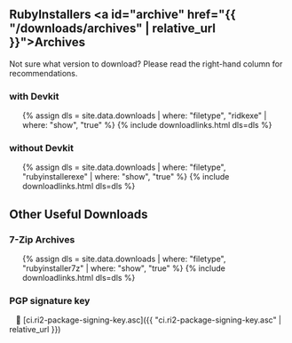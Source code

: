 ## RubyInstallers <a id="archive" href="{{ "/downloads/archives" | relative_url }}">Archives</a>

Not sure what version to download? Please read the right-hand column for recommendations.

###  with Devkit

<ul>
  {% assign dls = site.data.downloads | where: "filetype", "ridkexe" | where: "show", "true" %}
  {% include downloadlinks.html dls=dls %}
</ul>

### without Devkit

<ul>
  {% assign dls = site.data.downloads | where: "filetype", "rubyinstallerexe" | where: "show", "true" %}
  {% include downloadlinks.html dls=dls %}
</ul>

## Other Useful Downloads

### 7-Zip Archives

<ul>
  {% assign dls = site.data.downloads | where: "filetype", "rubyinstaller7z" | where: "show", "true" %}
  {% include downloadlinks.html dls=dls %}
</ul>

### PGP signature key

&nbsp;&nbsp; 🔑 [ci.ri2-package-signing-key.asc]({{ "ci.ri2-package-signing-key.asc" | relative_url }})
